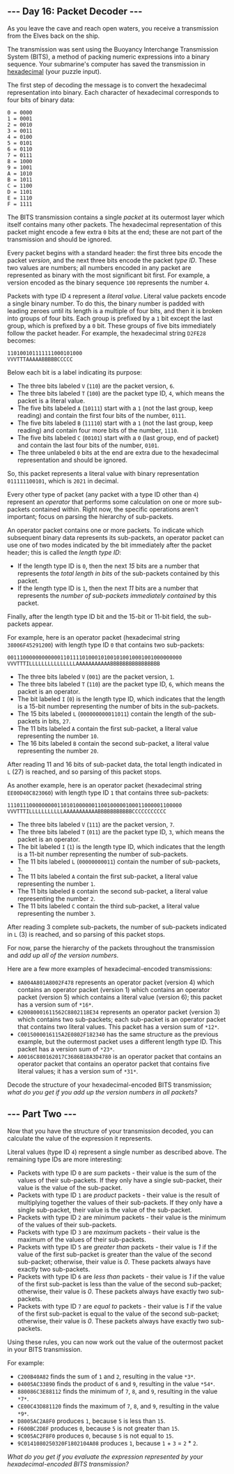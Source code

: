 --- Day 16: Packet Decoder ---
------------------------------

As you leave the cave and reach open waters, you receive a transmission from the Elves back on the ship.


The transmission was sent using the Buoyancy Interchange Transmission System (BITS), a method of packing numeric expressions into a binary sequence. Your submarine's computer has saved the transmission in [hexadecimal](https://en.wikipedia.org/wiki/Hexadecimal) (your puzzle input).


The first step of decoding the message is to convert the hexadecimal representation into binary. Each character of hexadecimal corresponds to four bits of binary data:



```
0 = 0000
1 = 0001
2 = 0010
3 = 0011
4 = 0100
5 = 0101
6 = 0110
7 = 0111
8 = 1000
9 = 1001
A = 1010
B = 1011
C = 1100
D = 1101
E = 1110
F = 1111

```

The BITS transmission contains a single *packet* at its outermost layer which itself contains many other packets. The hexadecimal representation of this packet might encode a few extra `0` bits at the end; these are not part of the transmission and should be ignored.


Every packet begins with a standard header: the first three bits encode the packet *version*, and the next three bits encode the packet *type ID*. These two values are numbers; all numbers encoded in any packet are represented as binary with the most significant bit first. For example, a version encoded as the binary sequence `100` represents the number `4`.


Packets with type ID `4` represent a *literal value*. Literal value packets encode a single binary number. To do this, the binary number is padded with leading zeroes until its length is a multiple of four bits, and then it is broken into groups of four bits. Each group is prefixed by a `1` bit except the last group, which is prefixed by a `0` bit. These groups of five bits immediately follow the packet header. For example, the hexadecimal string `D2FE28` becomes:



```
110100101111111000101000
VVVTTTAAAAABBBBBCCCCC

```

Below each bit is a label indicating its purpose:


* The three bits labeled `V` (`110`) are the packet version, `6`.
* The three bits labeled `T` (`100`) are the packet type ID, `4`, which means the packet is a literal value.
* The five bits labeled `A` (`10111`) start with a `1` (not the last group, keep reading) and contain the first four bits of the number, `0111`.
* The five bits labeled `B` (`11110`) start with a `1` (not the last group, keep reading) and contain four more bits of the number, `1110`.
* The five bits labeled `C` (`00101`) start with a `0` (last group, end of packet) and contain the last four bits of the number, `0101`.
* The three unlabeled `0` bits at the end are extra due to the hexadecimal representation and should be ignored.


So, this packet represents a literal value with binary representation `011111100101`, which is `2021` in decimal.


Every other type of packet (any packet with a type ID other than `4`) represent an *operator* that performs some calculation on one or more sub-packets contained within. Right now, the specific operations aren't important; focus on parsing the hierarchy of sub-packets.


An operator packet contains one or more packets. To indicate which subsequent binary data represents its sub-packets, an operator packet can use one of two modes indicated by the bit immediately after the packet header; this is called the *length type ID*:


* If the length type ID is `0`, then the next *15* bits are a number that represents the *total length in bits* of the sub-packets contained by this packet.
* If the length type ID is `1`, then the next *11* bits are a number that represents the *number of sub-packets immediately contained* by this packet.


Finally, after the length type ID bit and the 15-bit or 11-bit field, the sub-packets appear.


For example, here is an operator packet (hexadecimal string `38006F45291200`) with length type ID `0` that contains two sub-packets:



```
00111000000000000110111101000101001010010001001000000000
VVVTTTILLLLLLLLLLLLLLLAAAAAAAAAAABBBBBBBBBBBBBBBB

```

* The three bits labeled `V` (`001`) are the packet version, `1`.
* The three bits labeled `T` (`110`) are the packet type ID, `6`, which means the packet is an operator.
* The bit labeled `I` (`0`) is the length type ID, which indicates that the length is a 15-bit number representing the number of bits in the sub-packets.
* The 15 bits labeled `L` (`000000000011011`) contain the length of the sub-packets in bits, `27`.
* The 11 bits labeled `A` contain the first sub-packet, a literal value representing the number `10`.
* The 16 bits labeled `B` contain the second sub-packet, a literal value representing the number `20`.


After reading 11 and 16 bits of sub-packet data, the total length indicated in `L` (27) is reached, and so parsing of this packet stops.


As another example, here is an operator packet (hexadecimal string `EE00D40C823060`) with length type ID `1` that contains three sub-packets:



```
11101110000000001101010000001100100000100011000001100000
VVVTTTILLLLLLLLLLLAAAAAAAAAAABBBBBBBBBBBCCCCCCCCCCC

```

* The three bits labeled `V` (`111`) are the packet version, `7`.
* The three bits labeled `T` (`011`) are the packet type ID, `3`, which means the packet is an operator.
* The bit labeled `I` (`1`) is the length type ID, which indicates that the length is a 11-bit number representing the number of sub-packets.
* The 11 bits labeled `L` (`00000000011`) contain the number of sub-packets, `3`.
* The 11 bits labeled `A` contain the first sub-packet, a literal value representing the number `1`.
* The 11 bits labeled `B` contain the second sub-packet, a literal value representing the number `2`.
* The 11 bits labeled `C` contain the third sub-packet, a literal value representing the number `3`.


After reading 3 complete sub-packets, the number of sub-packets indicated in `L` (3) is reached, and so parsing of this packet stops.


For now, parse the hierarchy of the packets throughout the transmission and *add up all of the version numbers*.


Here are a few more examples of hexadecimal-encoded transmissions:


* `8A004A801A8002F478` represents an operator packet (version 4) which contains an operator packet (version 1) which contains an operator packet (version 5) which contains a literal value (version 6); this packet has a version sum of `*16*`.
* `620080001611562C8802118E34` represents an operator packet (version 3) which contains two sub-packets; each sub-packet is an operator packet that contains two literal values. This packet has a version sum of `*12*`.
* `C0015000016115A2E0802F182340` has the same structure as the previous example, but the outermost packet uses a different length type ID. This packet has a version sum of `*23*`.
* `A0016C880162017C3686B18A3D4780` is an operator packet that contains an operator packet that contains an operator packet that contains five literal values; it has a version sum of `*31*`.


Decode the structure of your hexadecimal-encoded BITS transmission; *what do you get if you add up the version numbers in all packets?*


--- Part Two ---
----------------

Now that you have the structure of your transmission decoded, you can calculate the value of the expression it represents.


Literal values (type ID `4`) represent a single number as described above. The remaining type IDs are more interesting:


* Packets with type ID `0` are *sum* packets - their value is the sum of the values of their sub-packets. If they only have a single sub-packet, their value is the value of the sub-packet.
* Packets with type ID `1` are *product* packets - their value is the result of multiplying together the values of their sub-packets. If they only have a single sub-packet, their value is the value of the sub-packet.
* Packets with type ID `2` are *minimum* packets - their value is the minimum of the values of their sub-packets.
* Packets with type ID `3` are *maximum* packets - their value is the maximum of the values of their sub-packets.
* Packets with type ID `5` are *greater than* packets - their value is *1* if the value of the first sub-packet is greater than the value of the second sub-packet; otherwise, their value is *0*. These packets always have exactly two sub-packets.
* Packets with type ID `6` are *less than* packets - their value is *1* if the value of the first sub-packet is less than the value of the second sub-packet; otherwise, their value is *0*. These packets always have exactly two sub-packets.
* Packets with type ID `7` are *equal to* packets - their value is *1* if the value of the first sub-packet is equal to the value of the second sub-packet; otherwise, their value is *0*. These packets always have exactly two sub-packets.


Using these rules, you can now work out the value of the outermost packet in your BITS transmission.


For example:


* `C200B40A82` finds the sum of `1` and `2`, resulting in the value `*3*`.
* `04005AC33890` finds the product of `6` and `9`, resulting in the value `*54*`.
* `880086C3E88112` finds the minimum of `7`, `8`, and `9`, resulting in the value `*7*`.
* `CE00C43D881120` finds the maximum of `7`, `8`, and `9`, resulting in the value `*9*`.
* `D8005AC2A8F0` produces `1`, because `5` is less than `15`.
* `F600BC2D8F` produces `0`, because `5` is not greater than `15`.
* `9C005AC2F8F0` produces `0`, because `5` is not equal to `15`.
* `9C0141080250320F1802104A08` produces `1`, because `1` + `3` = `2` * `2`.


*What do you get if you evaluate the expression represented by your hexadecimal-encoded BITS transmission?*


